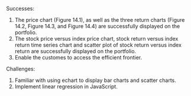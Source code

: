 Successes:
1. The price chart (Figure 14.1), as well as the three return charts (Figure 14.2, Figure 14.3, and Figure 14.4) are successfully displayed on the portfolio.
2. The stock price versus index price chart, stock return versus index return time series chart and scatter plot of stock return versus index return are successfully displayed on the portfolio. 
3. Enable the customes to access the efficient frontier.

Challenges:
1. Familiar with using echart to display bar charts and scatter charts.
2. Implement linear regression in JavaScript.
